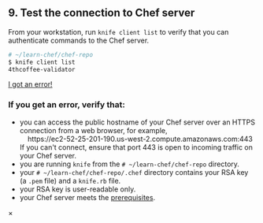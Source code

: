 ## 9. Test the connection to Chef server

From your workstation, run `knife client list` to verify that you can authenticate commands to the Chef server.

```bash
# ~/learn-chef/chef-repo
$ knife client list
4thcoffee-validator
```

<a class="help-button radius" href="#" data-reveal-id="chef-server-connect-help-modal">I got an error!</a>

<div id="chef-server-connect-help-modal" class="reveal-modal" data-reveal aria-labelledby="modalTitle" aria-hidden="true" role="dialog">
  <h3 id="modalTitle">If you get an error, verify that:</h3>
  <ul>
    <li>you can access the public hostname of your Chef server over an HTTPS connection from a web browser, for example, <br/>&nbsp;&nbsp;&nbsp;&nbsp;https://ec2-52-25-201-190.us-west-2.compute.amazonaws.com:443<br/>If you can't connect, ensure that port 443 is open to incoming traffic on your Chef server.</li>
    <li>you are running <code>knife</code> from the <code class="file-path"># ~/learn-chef/chef-repo</code> directory.</li>
    <li>your <code class="file-path"># ~/learn-chef/chef-repo/.chef</code> directory contains your RSA key (a <code class="file-path">.pem</code> file) and a <code class="file-path">knife.rb</code> file.</li>
    <li>your RSA key is user-readable only.</li>
    <li>your Chef server meets the <a href="https://docs.chef.io/install_server_pre.html">prerequisites</a>.</li>
  </ul>
  <a class="close-reveal-modal" aria-label="Close">&#215;</a>
</div>
